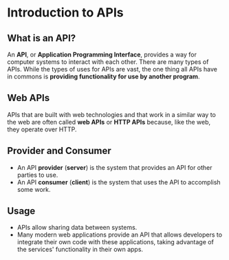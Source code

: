 # Introduction to APIs

## What is an API?

An **API**, or **Application Programming Interface**, provides a way for computer systems to interact with each other. There are many types of APIs. While the types of uses for APIs are vast, the one thing all APIs have in commons is **providing functionality for use by another program**.

## Web APIs

APIs that are built with web technologies and that work in a similar way to the web are often called **web APIs** or **HTTP APIs** because, like the web, they operate over HTTP. 

## Provider and Consumer

* An API **provider** \(**server**\) is the system that provides an API for other parties to use. 
* An API **consumer** \(**client**\) is the system that uses the API to accomplish some work.

## Usage

* APIs allow sharing data between systems.
* Many modern web applications provide an API that allows developers to integrate their own code with these applications, taking advantage of the services' functionality in their own apps.



